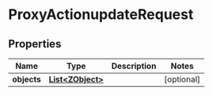 
# ProxyActionupdateRequest

## Properties
Name | Type | Description | Notes
------------ | ------------- | ------------- | -------------
**objects** | [**List&lt;ZObject&gt;**](ZObject.md) |  |  [optional]



